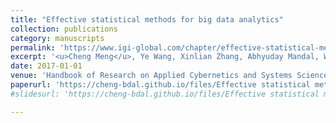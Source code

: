 ```yaml
---
title: "Effective statistical methods for big data analytics"
collection: publications
category: manuscripts
permalink: 'https://www.igi-global.com/chapter/effective-statistical-methods-for-big-data-analytics/181110'
excerpt: '<u>Cheng Meng</u>, Ye Wang, Xinlian Zhang, Abhyuday Mandal, Wenxuan Zhong, Ping Ma<sup>*</sup>'
date: 2017-01-01
venue: 'Handbook of Research on Applied Cybernetics and Systems Science'
paperurl: 'https://cheng-bdal.github.io/files/Effective statistical methods.pdf'
#slidesurl: 'https://cheng-bdal.github.io/files/Effective statistical methods.pdf'

---
```


